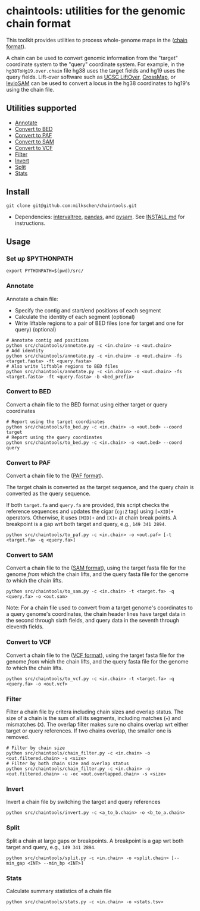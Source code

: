 # chaintools: utilities for the genomic chain format

This toolkit provides utilities to process whole-genome maps in the ([chain format](https://genome.ucsc.edu/goldenPath/help/chain.html)).

A chain can be used to convert genomic information from the "target" coordinate system to the "query" coordinate system.
For example, in the `hg38ToHg19.over.chain` file hg38 uses the target fields and hg19 uses the query fields.
Lift-over software such as [UCSC LiftOver](https://genome.ucsc.edu/cgi-bin/hgLiftOver), [CrossMap](https://github.com/liguowang/CrossMap), or [levioSAM](https://github.com/alshai/levioSAM) can be used to  convert a locus in the hg38 coordinates to hg19's using the chain file.


## Utilities supported
* [Annotate](#annotate)
* [Convert to BED](#to_bed)
* [Convert to PAF](#to_paf)
* [Convert to SAM](#to_sam)
* [Convert to VCF](#to_vcf)
* [Filter](#chain_filter)
* [Invert](#invert)
* [Split](#split)
* [Stats](#stats)


## Install

```
git clone git@github.com:milkschen/chaintools.git
```

* Dependencies: [intervaltree](https://github.com/chaimleib/intervaltree), [pandas](https://pandas.pydata.org), and [pysam](https://pysam.readthedocs.io/en/latest/). See [INSTALL.md](INSTALL.md) for instructions.



## Usage

### Set up $PYTHONPATH

```
export PYTHONPATH=$(pwd)/src/
```

<a name="annotate"></a>
### Annotate 
Annotate a chain file:
* Specify the contig and start/end positions of each segment
* Calculate the identity of each segment (optional)
* Write liftable regions to a pair of BED files (one for target and one for query) (optional)

```
# Annotate contig and positions
python src/chaintools/annotate.py -c <in.chain> -o <out.chain>
# Add identity
python src/chaintools/annotate.py -c <in.chain> -o <out.chain> -fs <target.fasta> -ft <query.fasta>
# Also write liftable regions to BED files
python src/chaintools/annotate.py -c <in.chain> -o <out.chain> -fs <target.fasta> -ft <query.fasta> -b <bed_prefix>
```


<a name="to_bed"></a>
### Convert to BED
Convert a chain file to the BED format using either target or query coordinates

```
# Report using the target coordinates
python src/chaintools/to_bed.py -c <in.chain> -o <out.bed> --coord target
# Report using the query coordinates
python src/chaintools/to_bed.py -c <in.chain> -o <out.bed> --coord query
```


<a name="to_paf"></a>
### Convert to PAF
Convert a chain file to the ([PAF format](https://github.com/lh3/miniasm/blob/master/PAF.md)). 

The target chain is converted as the target sequence, and the query chain is converted as the query sequence.

If both `target.fa` and `query.fa` are provided, this script checks the reference sequences and updates the cigar (`cg:Z` tag) using `[=XID]+` operators.
Otherwise, it uses `[MID]+` and `[X]+` at chain break points. A breakpoint is a gap wrt both target and query, e.g., `149 341 2894`.

```
python src/chaintools/to_paf.py -c <in.chain> -o <out.paf> [-t <target.fa> -q <query.fa>]
```


<a name="to_sam"></a>
### Convert to SAM
Convert a chain file to the ([SAM format](https://samtools.github.io/hts-specs/SAMv1.pdf)), 
using the target fasta file for the genome *from* which
the chain lifts, and the query fasta file for the genome *to* which the chain lifts.

```
python src/chaintools/to_sam.py -c <in.chain> -t <target.fa> -q <query.fa> -o <out.sam> 
```

Note: For a chain file used to convert from a target genome's coordinates to a query
genome's coordinates, the chain header lines have target data in the second through
sixth fields, and query data in the seventh through eleventh fields.


<a name="to_vcf"></a>
### Convert to VCF
Convert a chain file to the ([VCF format](https://samtools.github.io/hts-specs/VCFv4.2.pdf)),
using the target fasta file for the genome *from* which
the chain lifts, and the query fasta file for the genome *to* which the chain lifts.

```
python src/chaintools/to_vcf.py -c <in.chain> -t <target.fa> -q <query.fa> -o <out.vcf>
```


<a name="chain_filter"></a>
### Filter
Filter a chain file by critera including chain sizes and overlap status. 
The size of a chain is the sum of all its segments, including matches (`=`) and mismatches (`X`). 
The overlap filter makes sure no chains overlap wrt either target or query references. If two chains overlap, the smaller one is removed.

```
# Filter by chain size
python src/chaintools/chain_filter.py -c <in.chain> -o <out.filtered.chain> -s <size>
# Filter by both chain size and overlap status
python src/chaintools/chain_filter.py -c <in.chain> -o <out.filtered.chain> -u -oc <out.overlapped.chain> -s <size>
```


<a name="invert"></a>
### Invert
Invert a chain file by switching the target and query references

```
python src/chaintools/invert.py -c <a_to_b.chain> -o <b_to_a.chain>
```


<a name="split"></a>
### Split 
Split a chain at large gaps or breakpoints. A breakpoint is a gap wrt both target and query, e.g., `149 341 2894`.

```
python src/chaintools/split.py -c <in.chain> -o <split.chain> [--min_gap <INT> --min_bp <INT>]
```


<a name="stats"></a>
### Stats
Calculate summary statistics of a chain file

```
python src/chaintools/stats.py -c <in.chain> -o <stats.tsv>
```
